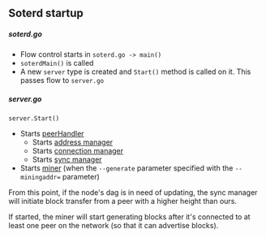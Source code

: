 ## Soterd startup

##### soterd.go
* Flow control starts in `soterd.go -> main()`
* `soterdMain()` is called
* A new `server` type is created and `Start()` method is called on it. This passes flow to `server.go`

##### server.go
`server.Start()`
* Starts [peerHandler](managers_handlers.md)
    * Starts [address manager](managers_handlers.md)
    * Starts [connection manager](managers_handlers.md)
    * Starts [sync manager](managers_handlers.md)
* Starts [miner](managers_handlers.md) (when the `--generate` parameter specified with the `--miningaddr=` parameter)

From this point, if the node's dag is in need of updating, the sync manager will initiate block transfer from a peer with a higher height than ours.

If started, the miner will start generating blocks after it's connected to at least one peer on the network (so that it can advertise blocks).